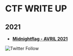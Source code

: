 # CTF WRITE UP

## 2021

 
* [**Midnightflag - AVRIL 2021**](OSINT1.MD)


<img alt="Twitter Follow" src="https://img.shields.io/twitter/follow/jeanvivine?style=social">
